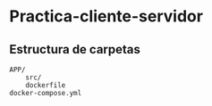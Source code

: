 # Practica-cliente-servidor

## Estructura de carpetas
```
APP/
    src/
    dockerfile
docker-compose.yml
```